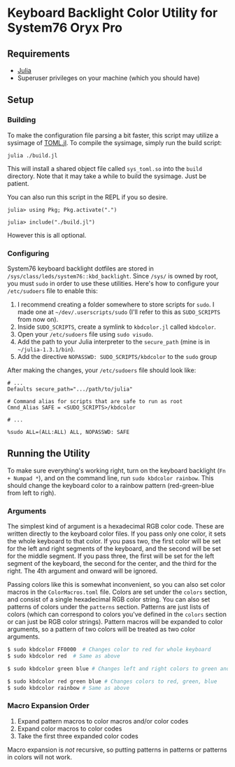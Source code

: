 Keyboard Backlight Color Utility for System76 Oryx Pro
===

## Requirements

- [Julia](https://julialang.org/)
- Superuser privileges on your machine (which you should have)

## Setup

### Building

To make the configuration file parsing a bit faster, this script may utilize a sysimage of [TOML.jl](https://github.com/JuliaLang/TOML.jl). To compile the sysimage, simply run the build script:

```shell
julia ./build.jl
```

This will install a shared object file called `sys_toml.so` into the `build` directory. Note that it may take a while to build the sysimage. Just be patient.

You can also run this script in the REPL if you so desire.

```juliarepl
julia> using Pkg; Pkg.activate(".")

julia> include("./build.jl")
```

However this is all optional.

### Configuring

System76 keyboard backlight dotfiles are stored in `/sys/class/leds/system76::kbd_backlight`. Since `/sys/` is owned
by root, you must `sudo` in order to use these utilities. Here's how to configure your `/etc/sudoers` file to enable this:

1. I recommend creating a folder somewhere to store scripts for `sudo`. I made one at `~/dev/.userscripts/sudo` (I'll refer to this as `SUDO_SCRIPTS` from now on).
1. Inside `SUDO_SCRIPTS`, create a symlink to `kbdcolor.jl` called `kbdcolor`.
1. Open your `/etc/sudoers` file using `sudo visudo`.
1. Add the path to your Julia interpreter to the `secure_path` (mine is in `~/julia-1.3.1/bin`).
1. Add the directive `NOPASSWD: SUDO_SCRIPTS/kbdcolor` to the `sudo` group

After making the changes, your `/etc/sudoers` file should look like:

```
# ...
Defaults secure_path=".../path/to/julia"

# Command alias for scripts that are safe to run as root
Cmnd_Alias SAFE = <SUDO_SCRIPTS>/kbdcolor

# ...

%sudo ALL=(ALL:ALL) ALL, NOPASSWD: SAFE
```

## Running the Utility

To make sure everything's working right, turn on the keyboard backlight (`Fn + Numpad *`), and on the command line, run `sudo kbdcolor rainbow`. This should change the keyboard color to a rainbow pattern (red-green-blue from left to righ). 

### Arguments

The simplest kind of argument is a hexadecimal RGB color code. These are written directly to the keyboard color files. If you pass only one color, it sets the whole keyboard to that color. If you pass two, the first color will be set for the left and right segments of the keyboard, and the second will be set for the middle segment. If you pass three, the first will be set for the left segment of the keyboard, the second for the center, and the third for the right. The 4th argument and onward will be ignored.

Passing colors like this is somewhat inconvenient, so you can also set color macros in the `ColorMacros.toml` file. Colors are set under the `colors` section, and consist of a single hexadecimal RGB color string. You can also set patterns of colors under the `patterns` section. Patterns are just lists of colors (which can correspond to colors you've defined in the `colors` section or can just be RGB color strings). Pattern macros will be expanded to color arguments, so a pattern of two colors will be treated as two color arguments.

```bash
$ sudo kbdcolor FF0000  # Changes color to red for whole keyboard
$ sudo kbdcolor red  # Same as above

$ sudo kbdcolor green blue # Changes left and right colors to green and middle to blue

$ sudo kbdcolor red green blue # Changes colors to red, green, blue
$ sudo kbdcolor rainbow # Same as above
```

### Macro Expansion Order

1. Expand pattern macros to color macros and/or color codes
1. Expand color macros to color codes
1. Take the first three expanded color codes

Macro expansion is *not* recursive, so putting patterns in patterns or patterns in colors will not work.
